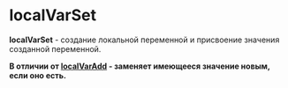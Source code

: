 # localVarSet

**localVarSet** - создание локальной переменной и присвоение значения созданной переменной. 

**В отличии от [localVarAdd](/docs-test/admin/localvar/localvaradd) - заменяет имеющееся значение новым, если оно есть.**





